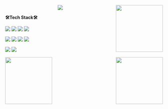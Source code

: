 <p align="center">
<img src="https://capsule-render.vercel.app/api?type=transparent&color=auto&height=200&section=header&text=Kdelphinus's%20Github%20Profile&fontSize=50&fontColor=ffffff"
</p>


<img align="right" height="150em" src="https://github-readme-stats.vercel.app/api/top-langs/?username=Kdelphinus&layout=compact&theme=dracula">

<p align="left">
<b>🛠️Tech Stack🛠️</b>
</p>

<p align="left">
<img src="https://img.shields.io/badge/Python-3776AB?style=badge&logo=python&logoColor=white">
<img src="https://img.shields.io/badge/Jupyter-F37626?style=badge&logo=jupyter&logoColor=white">
<img src="https://img.shields.io/badge/C-A8B9CC?style=badge&logo=c&logoColor=white">
<img src="https://img.shields.io/badge/Markdown-000000?style=badge&logo=markdown&logoColor=white">
</p>

<p align="left">
<img src="https://img.shields.io/badge/Anaconda-44A833?style=badge&logo=anaconda&logoColor=white">
<img src="https://img.shields.io/badge/PyTorch-EE4C2C?style=badge&logo=pytorch&logoColor=white">
<img src="https://img.shields.io/badge/Numpy-013243?style=badge&logo=numpy&logoColor=white">
<img src="https://img.shields.io/badge/Pandas-150458?style=badge&logo=pandas&logoColor=white">
</p>

<p align="left">
<img src="https://img.shields.io/badge/Linux-FCC624?style=badge&logo=linux&logoColor=white">
<img src="https://img.shields.io/badge/Ubuntu-E95420?style=badge&logo=ubuntu&logoColor=white">
</p>

<img align="left" height="150em" src="http://mazassumnida.wtf/api/v2/generate_badge?boj=kmj951015">
<img align="right" height="150em" src="https://github-readme-stats.vercel.app/api?username=Kdelphinus&show_icons=true&theme=dracula&count_private=true">

<!-- <p align="center">
<img height="150em" src="https://github-readme-stats.vercel.app/api/top-langs/?username=Kdelphinus&layout=compact&theme=dracula">
<img height="150em" src="http://mazassumnida.wtf/api/v2/generate_badge?boj=kmj951015">
<img height="150em" src="https://github-readme-stats.vercel.app/api?username=Kdelphinus&show_icons=true&theme=dracula&count_private=true">
</p> -->
